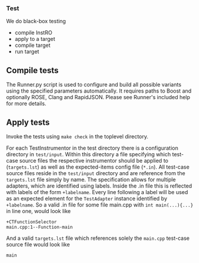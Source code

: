 ### Test

We do black-box testing

- compile InstRO
- apply to a target
- compile target
- run target

## Compile tests

The Runner.py script is used to configure and build all possible variants using the specified parameters automatically.
It requires paths to Boost and optionally ROSE, Clang and RapidJSON.
Please see Runner's included help for more details.

## Apply tests

Invoke the tests using `make check` in the toplevel directory.

For each TestInstrumentor in the test directory there is a configuration directory in `test/input`.
Within this directory a file specifying which test-case source files the respective instrumentor should be applied to (`targets.lst`) as well as the expected-items config file (`*.in`).
All test-case source files reside in the `test/input` directory and are reference from the `targets.lst` file simply by name.
The specification allows for multiple adapters, which are identified using labels.
Inside the .in file this is reflected with labels of the form `+labelname`.
Every line following a label will be used as an expected element for the `TestAdapter` instance identified by `+labelname`.
So a valid .in file for some file main.cpp with `int main(...){...}` in line one, would look like
```
+CTFunctionSelector
main.cpp:1--Function-main
```
And a valid `targets.lst` file which references solely the `main.cpp` test-case source file would look like
```
main
```
